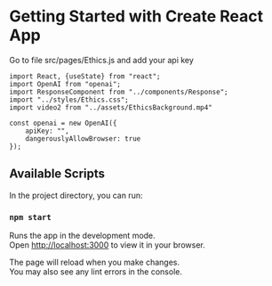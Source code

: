 # Getting Started with Create React App

Go to file src/pages/Ethics.js and add your api key

```
import React, {useState} from "react";
import OpenAI from "openai";
import ResponseComponent from "../components/Response";
import "../styles/Ethics.css";
import video2 from "../assets/EthicsBackground.mp4"

const openai = new OpenAI({
    apiKey: "",
    dangerouslyAllowBrowser: true
});

```

## Available Scripts

In the project directory, you can run:

### `npm start`

Runs the app in the development mode.\
Open [http://localhost:3000](http://localhost:3000) to view it in your browser.

The page will reload when you make changes.\
You may also see any lint errors in the console.